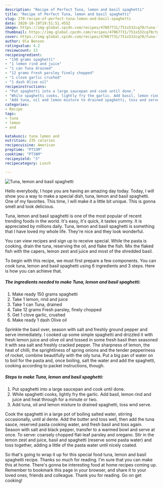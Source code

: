 ```yaml
---
description: "Recipe of Perfect Tuna, lemon and basil spaghetti"
title: "Recipe of Perfect Tuna, lemon and basil spaghetti"
slug: 270-recipe-of-perfect-tuna-lemon-and-basil-spaghetti
date: 2020-10-10T19:51:51.455Z
image: https://img-global.cpcdn.com/recipes/47067731/751x532cq70/tuna-lemon-and-basil-spaghetti-recipe-main-photo.jpg
thumbnail: https://img-global.cpcdn.com/recipes/47067731/751x532cq70/tuna-lemon-and-basil-spaghetti-recipe-main-photo.jpg
cover: https://img-global.cpcdn.com/recipes/47067731/751x532cq70/tuna-lemon-and-basil-spaghetti-recipe-main-photo.jpg
author: Ola Benson
ratingvalue: 4.2
reviewcount: 13
recipeingredient:
- "150 grams spaghetti"
- "1 lemon rind and juice"
- "1 can Tuna drained"
- "12 grams Fresh parsley finely chopped"
- "1 clove garlic crushed"
- "1 dash Olive oil"
recipeinstructions:
- "Put spaghetti into a large saucepan and cook until done."
- "While spaghetti cooks, lightly fry the garlic. Add basil, lemon rind and juice and heat through for a minute or two."
- "Add tuna, oil and lemon mixture to drained spaghetti, toss wnd serve."
categories:
- Recipe
tags:
- tuna
- lemon
- and

katakunci: tuna lemon and 
nutrition: 235 calories
recipecuisine: American
preptime: "PT33M"
cooktime: "PT38M"
recipeyield: "3"
recipecategory: Lunch

---
```



![Tuna, lemon and basil spaghetti](https://img-global.cpcdn.com/recipes/47067731/751x532cq70/tuna-lemon-and-basil-spaghetti-recipe-main-photo.jpg)

Hello everybody, I hope you are having an amazing day today. Today, I will show you a way to make a special dish, tuna, lemon and basil spaghetti. One of my favorites. This time, I will make it a little bit unique. This is gonna smell and look delicious.

Tuna, lemon and basil spaghetti is one of the most popular of recent trending foods in the world. It's easy, it's quick, it tastes yummy. It is appreciated by millions daily. Tuna, lemon and basil spaghetti is something that I have loved my whole life. They're nice and they look wonderful.

You can view recipes and sign up to receive special. While the pasta is cooking, drain the tuna, reserving the oil, and flake the fish. Mix the flaked fish with the capers, lemon zest and juice and most of the shredded basil.


To begin with this recipe, we must first prepare a few components. You can cook tuna, lemon and basil spaghetti using 6 ingredients and 3 steps. Here is how you can achieve that.

<!--inarticleads1-->

##### The ingredients needed to make Tuna, lemon and basil spaghetti:

1. Make ready 150 grams spaghetti
1. Take 1 lemon, rind and juice
1. Take 1 can Tuna, drained
1. Take 12 grams Fresh parsley, finely chopped
1. Get 1 clove garlic, crushed
1. Make ready 1 dash Olive oil


Sprinkle the basil over, season with salt and freshly ground pepper and serve immediately. I cooked up some simple spaghetti and drizzled it with fresh lemon juice and olive oil and tossed in some fresh basil then seasoned it with sea salt and freshly cracked pepper. The sharpness of lemon, the heat of chilli, the sprightliness of spring onions and the tender pepperiness of rocket, combine beautifully with the oily tuna. Put a big pan of water on to boil for the pasta and, once boiling, salt the water and add the spaghetti, cooking according to packet instructions, though. 

<!--inarticleads2-->

##### Steps to make Tuna, lemon and basil spaghetti:

1. Put spaghetti into a large saucepan and cook until done.
1. While spaghetti cooks, lightly fry the garlic. Add basil, lemon rind and juice and heat through for a minute or two.
1. Add tuna, oil and lemon mixture to drained spaghetti, toss wnd serve.


Cook the spaghetti in a large pot of boiling salted water, stirring occasionally, until al dente. Add the butter and toss well, then add the tuna sauce, reserved pasta cooking water, and fresh basil and toss again. Season with salt and black pepper, transfer to a warmed bowl and serve at once. To serve: coarsely chopped flat-leaf parsley and oregano. Stir in the lemon zest and juice, basil and spaghetti (reserve some pasta water) and toss together, adding a little of the pasta water until nicely coated. 

So that's going to wrap it up for this special food tuna, lemon and basil spaghetti recipe. Thanks so much for reading. I'm sure that you can make this at home. There's gonna be interesting food at home recipes coming up. Remember to bookmark this page in your browser, and share it to your loved ones, friends and colleague. Thank you for reading. Go on get cooking!
